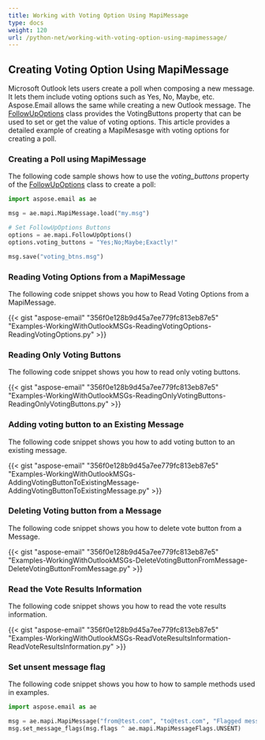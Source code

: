 ```yaml
---
title: Working with Voting Option Using MapiMessage
type: docs
weight: 120
url: /python-net/working-with-voting-option-using-mapimessage/
---
```



## **Creating Voting Option Using MapiMessage**
Microsoft Outlook lets users create a poll when composing a new message. It lets them include voting options such as Yes, No, Maybe, etc. Aspose.Email allows the same while creating a new Outlook message. The [FollowUpOptions](https://reference.aspose.com/email/python-net/aspose.email.mapi/followupoptions/#followupoptions-class) class provides the VotingButtons property that can be used to set or get the value of voting options. This article provides a detailed example of creating a MapiMesasge with voting options for creating a poll.

### **Creating a Poll using MapiMessage**

The following code sample shows how to use the *voting_buttons* property of the [FollowUpOptions](https://reference.aspose.com/email/python-net/aspose.email.mapi/followupoptions/#followupoptions-class) class to create a poll:

```python
import aspose.email as ae

msg = ae.mapi.MapiMessage.load("my.msg")

# Set FollowUpOptions Buttons
options = ae.mapi.FollowUpOptions()
options.voting_buttons = "Yes;No;Maybe;Exactly!"

msg.save("voting_btns.msg")
```

### **Reading Voting Options from a MapiMessage**
The following code snippet shows you how to Read Voting Options from a MapiMessage.



{{< gist "aspose-email" "356f0e128b9d45a7ee779fc813eb87e5" "Examples-WorkingWithOutlookMSGs-ReadingVotingOptions-ReadingVotingOptions.py" >}}


### **Reading Only Voting Buttons**
The following code snippet shows you how to read only voting buttons.



{{< gist "aspose-email" "356f0e128b9d45a7ee779fc813eb87e5" "Examples-WorkingWithOutlookMSGs-ReadingOnlyVotingButtons-ReadingOnlyVotingButtons.py" >}}
### **Adding voting button to an Existing Message**
The following code snippet shows you how to add voting button to an existing message.



{{< gist "aspose-email" "356f0e128b9d45a7ee779fc813eb87e5" "Examples-WorkingWithOutlookMSGs-AddingVotingButtonToExistingMessage-AddingVotingButtonToExistingMessage.py" >}}
### **Deleting Voting button from a Message**
The following code snippet shows you how to delete vote button from a Message.



{{< gist "aspose-email" "356f0e128b9d45a7ee779fc813eb87e5" "Examples-WorkingWithOutlookMSGs-DeleteVotingButtonFromMessage-DeleteVotingButtonFromMessage.py" >}}
### **Read the Vote Results Information**
The following code snippet shows you how to read the vote results information.



{{< gist "aspose-email" "356f0e128b9d45a7ee779fc813eb87e5" "Examples-WorkingWithOutlookMSGs-ReadVoteResultsInformation-ReadVoteResultsInformation.py" >}}
### **Set unsent message flag**
The following code snippet shows you how to how to sample methods used in examples.

```py
import aspose.email as ae

msg = ae.mapi.MapiMessage("from@test.com", "to@test.com", "Flagged message", "Make it nice and short, but descriptive. The description may appear in search engines' search results pages...")
msg.set_message_flags(msg.flags ^ ae.mapi.MapiMessageFlags.UNSENT)
```
